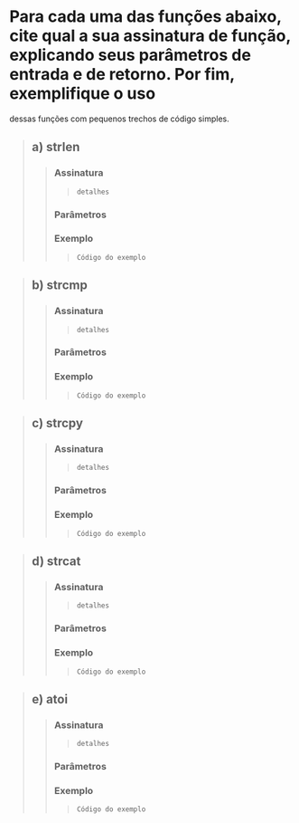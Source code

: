 # Para cada uma das funções abaixo, cite qual a sua assinatura de função, explicando seus parâmetros de entrada e de retorno. Por fim, exemplifique o uso
dessas funções com pequenos trechos de código simples.
> ## a) strlen
>> ### Assinatura
>>>     detalhes
>> ### Parâmetros
>> ### Exemplo
>>>     Código do exemplo
<!-- Section -->
> ## b) strcmp
>> ### Assinatura
>>>     detalhes
>> ### Parâmetros
>> ### Exemplo
>>>     Código do exemplo
<!-- Section -->
> ## c) strcpy
>> ### Assinatura
>>>     detalhes
>> ### Parâmetros
>> ### Exemplo
>>>     Código do exemplo
<!-- Section -->
> ## d) strcat
>> ### Assinatura
>>>     detalhes
>> ### Parâmetros
>> ### Exemplo
>>>     Código do exemplo
<!-- Section -->
> ## e) atoi
>> ### Assinatura
>>>     detalhes
>> ### Parâmetros
>> ### Exemplo
>>>     Código do exemplo
<!-- Section -->
